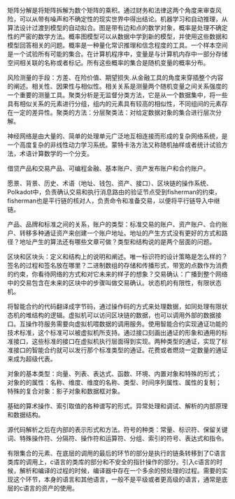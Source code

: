 矩阵分解是将矩阵拆解为数个矩阵的乘积。通过财务和法律这两个角度来审查风险，可以从带有噪声和不确定性的现实世界中得出结论。机器学习和自动推理，从算法设计过渡到模型的自动拟合。图是带有边和点的数学对象，概率是处理不确定性的严密的数学方法。概率图模型可以从数据中学到新的模型，并使用这些数据和模型回答相关的问题。概率是一种量化常识推理和信念程度的工具。一个样本空间是一个试验所有可能的集合。在计算机程序中，变量是与计算机内存中一部分存储空间相关联的名称或者标记。所有这些概率的集合是随机变量的概率分布。

风险测量的手段：方差、在险价值、期望损失.从金融工具的角度来穿插整个内容的阐述。相关性、因果性与相似性。相关关系是测量两个随机变量之间关系强度的一个重要的测量工具。聚类分析是无监督分类方法，它是从一个数据集中，将一些具有相似关系的元素进行分组，组内的元素具有较高的相似性，不同组间的元素存在一定的差异性。聚类的方法：分层聚类法：对给定数据对象的集合进行层次分解。

神经网络是由大量的、简单的处理单元广泛地互相连接而形成的复杂网络系统，是一个高度复杂的非线性动力学习系统。蒙特卡洛方法又称随机抽样或者统计试验方法，术语计算数学的一个分支。

借贷产品和交易产品、可编程金融、基本账户、资产发布账户和合约账户。

愿景、背景、历史、术语（地址、钱包、资产、接口）、区块链的操作系统、Polkadot中，负责确认交易和执行消息路由的验证节点受到fisherman的约束，fisherman也是平行链的核对人，负责命令和准备交易，以便将平行链导入中继链。

产品、品牌和标准之间的关系，账户的类型：标准交易的账户、资产账户、合约账户、转移多种通证资产来创建一个账户地址。地址的产生方式没有更好的方式和路径？地址产生的算法还有哪些文章可做？类型和结构说的是两个层面的问题。

区块和区块头：定义和结构上的说明和阐述。唯一标识符的设计策略是怎么样的？签名的过程和签名放在哪里？二进制数组的存储和传播形式，带宽的点数作为消费的约束，你看待网络的方式和对它未来的样子的想象？交易确认：广播到整个网络中的交易包含在未来的区块中的步骤叫做交易确认。状态机的有限性，有限状态机。

将智能合约的代码翻译成字节码，通过操作码的方式来处理数据，如同处理有限状态机的堆结构的逻辑。虚拟机可以访问区块链的数据，也可以调用外部的数据接口。互操作符服务需要向虚拟机喂数据的调用服务。使用智能合约实现通证功能的技术标准，这个标准可以被虚拟机所支持。通过接口刻画出通证的形象和通用的标准接口，这些标准的接口在虚拟机执行层面得到实现。两种类型的通证，实现了标准接口的智能合约就可以发行那个标准类型的通证。花费或者燃烧一定数量的通证来成为超级代表。

对象的基本类型：向量、列表、表达式、函数、环境、内置对象和特殊的形式；
对象的的属性：名称、维度、维度的名称、类型、时间序列属性、属性的复制；
特殊的复合对象：影子对象和数据框对象。

基础的算术操作、索引取值的各种谱写的形式。异常处理和调试、解析的内部原理和数据结构。

源代码解析之后在内部的表示形式和方法。符号的种类：常量、标识符、保留关键词、特殊操作符、分隔符、操作符和运算符、分组、索引的符号、表达式和指令。

有限集合的元素、在底层的调用的最后的环节的部分是执行的链条转移到了C语言类库的调用上，c语言的类库的部分和不安全的指针操作的部分。引入c语言的时候，解析和编译的过程的时候，编译器中存在一个多余的预处理的过程。需要的实现这个环节，本身的语言和其他语言，一般不是平级或者更高级的语言，通常是底层的c语言的资产的使用。

